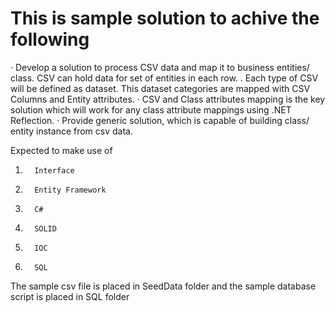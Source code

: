 # This is sample solution to achive the following
· Develop a solution to process CSV data and map it to business entities/ class. CSV can hold data for set of entities in each row. 
. Each type of CSV will be defined as dataset. This dataset categories are mapped with CSV Columns and Entity attributes.
· CSV and Class attributes mapping is the key solution which will work for any class attribute mappings using .NET Reflection.
· Provide generic solution, which is capable of building class/ entity instance from csv data.

Expected to make use of
1.       Interface
2.       Entity Framework
3.       C#
4.       SOLID
5.       IOC
6.       SQL

The sample csv file is placed in SeedData folder and the sample database script is placed in SQL folder
